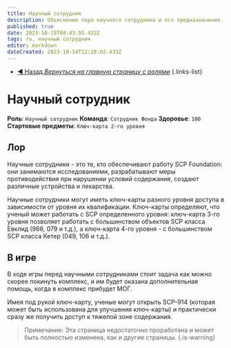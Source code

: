 ```yaml
---
title: Научный сотрудник
description: Объяснение лора научного сотрудника и его предназначение.
published: true
date: 2023-10-15T08:43:55.432Z
tags: ru, научный сотрудник
editor: markdown
dateCreated: 2023-10-14T12:28:02.433Z
---
```


- [:arrow_backward: Назад *Вернуться на главную страницу с ролями*](/ru/game/jobs)
{.links-list}
# Научный сотрудник
**Роль**: `Научный сотрудник`
**Команда**: `Сотрудник Фонда`
**Здоровье**: `100`
**Стартовые предметы**: `Ключ-карта 2-го уровня`
## Лор
Научные сотрудники - это те, кто обеспечивают работу SCP Foundation: они занимаются исследованиями, разрабатывают меры противодействия при нарушении условий содержания, создают различные устройства и лекарства.

Научные сотрудники могут иметь ключ-карты разного уровня доступа в зависимости от уровня их квалификации. Ключ-карты определяют, что ученый может работать с SCP определенного уровня: ключ-карта 3-го уровня позволяет работать с большинством объектов SCP класса Евклид (966, 079 и т.д.), а ключ-карта 4-го уровня - с большинством SCP класса Кетер (049, 106 и т.д.).

## В игре

В ходе игры перед научными сотрудниками стоит задача как можно скорее покинуть комплекс, и им будет оказана дополнительная помощь, когда в комплекс прибудет МОГ.

Имея под рукой ключ-карту, ученые могут открыть SCP-914 (которая может быть использована для улучшения ключ-карты) и практически сразу же получить доступ к тяжелой зоне содержания.

> Примечание: Эта страница недостаточно проработана и может быть полностью изменена, как и другие страницы.
{.is-warning}